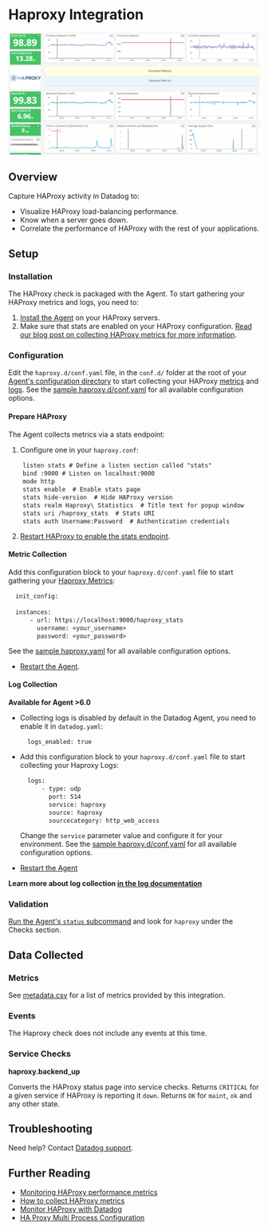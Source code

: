 # Haproxy Integration

![HAProxy Out of the box Dashboard][1]

## Overview

Capture HAProxy activity in Datadog to:

* Visualize HAProxy load-balancing performance.
* Know when a server goes down.
* Correlate the performance of HAProxy with the rest of your applications.

## Setup

### Installation

The HAProxy check is packaged with the Agent. To start gathering your HAProxy metrics and logs, you need to:

1. [Install the Agent][2] on your HAProxy servers. 
2. Make sure that stats are enabled on your HAProxy configuration. [Read our blog post on collecting HAProxy metrics for more information][3].

### Configuration

Edit the `haproxy.d/conf.yaml` file, in the `conf.d/` folder at the root of your [Agent's configuration directory][18] to start collecting your HAProxy [metrics](#metric-collection) and [logs](#log-collection).
See the [sample haproxy.d/conf.yaml][6] for all available configuration options.

#### Prepare HAProxy

The Agent collects metrics via a stats endpoint:

1. Configure one in your `haproxy.conf`:

```
    listen stats # Define a listen section called "stats"
    bind :9000 # Listen on localhost:9000
    mode http
    stats enable  # Enable stats page
    stats hide-version  # Hide HAProxy version
    stats realm Haproxy\ Statistics  # Title text for popup window
    stats uri /haproxy_stats  # Stats URI
    stats auth Username:Password  # Authentication credentials
```

2. [Restart HAProxy to enable the stats endpoint][7].

#### Metric Collection

Add this configuration block to your `haproxy.d/conf.yaml` file to start gathering your [Haproxy Metrics](#metrics):

```
  init_config:

  instances:
      - url: https://localhost:9000/haproxy_stats
        username: <your_username>
        password: <your_password>
```

See the [sample haproxy.yaml][6] for all available configuration options.

*  [Restart the Agent][10].

#### Log Collection

**Available for Agent >6.0**

* Collecting logs is disabled by default in the Datadog Agent, you need to enable it in `datadog.yaml`:

  ```
    logs_enabled: true
  ```

* Add this configuration block to your `haproxy.d/conf.yaml` file to start collecting your Haproxy Logs:

  ```
    logs:
        - type: udp
          port: 514
          service: haproxy
          source: haproxy
          sourcecategory: http_web_access
  ```

  Change the `service` parameter value and configure it for your environment. See the [sample haproxy.d/conf.yaml][6] for all available configuration options.

* [Restart the Agent][10]

**Learn more about log collection [in the log documentation][11]**

### Validation

[Run the Agent's `status` subcommand][12] and look for `haproxy` under the Checks section.

## Data Collected
### Metrics
See [metadata.csv][13] for a list of metrics provided by this integration.

### Events
The Haproxy check does not include any events at this time.

### Service Checks
**haproxy.backend_up**

Converts the HAProxy status page into service checks.
Returns `CRITICAL` for a given service if HAProxy is reporting it `down`.
Returns `OK` for `maint`, `ok` and any other state.

## Troubleshooting
Need help? Contact [Datadog support][14].

## Further Reading

* [Monitoring HAProxy performance metrics][15]
* [How to collect HAProxy metrics][16]
* [Monitor HAProxy with Datadog][17]
* [HA Proxy Multi Process Configuration][19]

[1]: https://raw.githubusercontent.com/DataDog/integrations-core/39f2cb0977c0e0446a0e905d15d2e9a4349b3b5d/haproxy/images/haproxy-dash.png
[2]: https://app.datadoghq.com/account/settings#agent
[3]: https://www.datadoghq.com/blog/how-to-collect-haproxy-metrics/
[6]: https://github.com/DataDog/integrations-core/blob/master/haproxy/datadog_checks/haproxy/data/conf.yaml.example
[7]: https://www.haproxy.org/download/1.7/doc/management.txt
[10]: https://docs.datadoghq.com/agent/faq/agent-commands/#start-stop-restart-the-agent
[11]: https://docs.datadoghq.com/logs
[12]: https://docs.datadoghq.com/agent/faq/agent-commands/#agent-status-and-information
[13]: https://github.com/DataDog/integrations-core/blob/master/haproxy/metadata.csv
[14]: https://docs.datadoghq.com/help/
[15]: https://www.datadoghq.com/blog/monitoring-haproxy-performance-metrics/
[16]: https://www.datadoghq.com/blog/how-to-collect-haproxy-metrics/
[17]: https://www.datadoghq.com/blog/monitor-haproxy-with-datadog/
[18]: https://docs.datadoghq.com/agent/faq/agent-configuration-files/#agent-configuration-directory
[19]: https://docs.datadoghq.com/integrations/faq/haproxy-multi-process/
